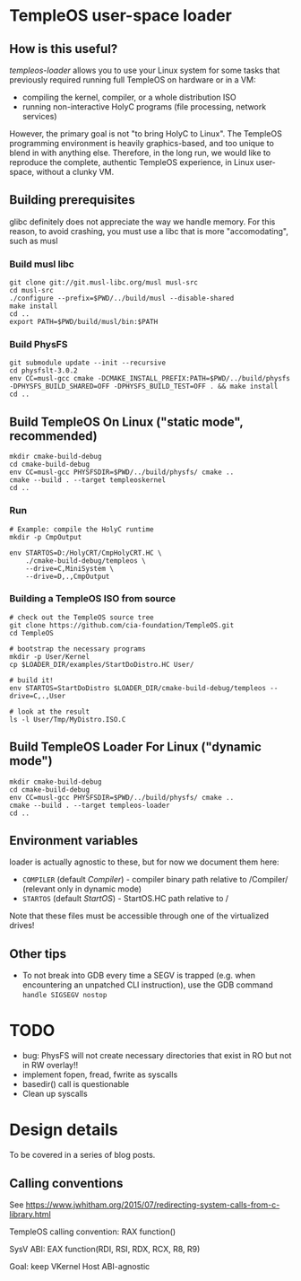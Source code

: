 # TempleOS user-space loader

## How is this useful?

_templeos-loader_ allows you to use your Linux system for some tasks that previously required running full TempleOS on hardware or in a VM:

- compiling the kernel, compiler, or a whole distribution ISO
- running non-interactive HolyC programs (file processing, network services)

However, the primary goal is not "to bring HolyC to Linux". The TempleOS programming environment is heavily graphics-based, and too unique to blend in with anything else. Therefore, in the long run, we would like to reproduce the complete, authentic TempleOS experience, in Linux user-space, without a clunky VM. 

## Building prerequisites

glibc definitely does not appreciate the way we handle memory.
For this reason, to avoid crashing, you must use a libc that is more "accomodating", such as musl

### Build musl libc

    git clone git://git.musl-libc.org/musl musl-src
    cd musl-src
    ./configure --prefix=$PWD/../build/musl --disable-shared
    make install
    cd ..
    export PATH=$PWD/build/musl/bin:$PATH

### Build PhysFS

    git submodule update --init --recursive
    cd physfslt-3.0.2
    env CC=musl-gcc cmake -DCMAKE_INSTALL_PREFIX:PATH=$PWD/../build/physfs -DPHYSFS_BUILD_SHARED=OFF -DPHYSFS_BUILD_TEST=OFF . && make install
    cd ..

## Build TempleOS On Linux ("static mode", recommended)

    mkdir cmake-build-debug
    cd cmake-build-debug
    env CC=musl-gcc PHYSFSDIR=$PWD/../build/physfs/ cmake ..
    cmake --build . --target templeoskernel
    cd ..

### Run

    # Example: compile the HolyC runtime
    mkdir -p CmpOutput

    env STARTOS=D:/HolyCRT/CmpHolyCRT.HC \
        ./cmake-build-debug/templeos \
        --drive=C,MiniSystem \
        --drive=D,.,CmpOutput

### Building a TempleOS ISO from source

    # check out the TempleOS source tree
    git clone https://github.com/cia-foundation/TempleOS.git
    cd TempleOS

    # bootstrap the necessary programs
    mkdir -p User/Kernel
    cp $LOADER_DIR/examples/StartDoDistro.HC User/

    # build it!
    env STARTOS=StartDoDistro $LOADER_DIR/cmake-build-debug/templeos --drive=C,.,User

    # look at the result
    ls -l User/Tmp/MyDistro.ISO.C

## Build TempleOS Loader For Linux ("dynamic mode")

    mkdir cmake-build-debug
    cd cmake-build-debug
    env CC=musl-gcc PHYSFSDIR=$PWD/../build/physfs/ cmake ..
    cmake --build . --target templeos-loader
    cd ..

## Environment variables

loader is actually agnostic to these, but for now we document them here:

- `COMPILER` (default _Compiler_) - compiler binary path relative to /Compiler/ (relevant only in dynamic mode)
- `STARTOS` (default _StartOS_) - StartOS.HC path relative to /

Note that these files must be accessible through one of the virtualized drives!

## Other tips

- To not break into GDB every time a SEGV is trapped (e.g. when encountering an unpatched CLI instruction), use the GDB command `handle SIGSEGV nostop`

# TODO

- bug: PhysFS will not create necessary directories that exist in RO but not in RW overlay!!
- implement fopen, fread, fwrite as syscalls
- basedir() call is questionable
- Clean up syscalls

# Design details

To be covered in a series of blog posts.

## Calling conventions

See https://www.jwhitham.org/2015/07/redirecting-system-calls-from-c-library.html

TempleOS calling convention: RAX function(<arguments on stack>)

SysV ABI: EAX function(RDI, RSI, RDX, RCX, R8, R9)

Goal: keep VKernel Host ABI-agnostic
